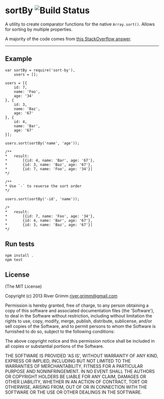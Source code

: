 sortBy ![Build Status](https://travis-ci.org/staygrimm/sort-by.svg?branch=master)
=====================


A utility to create comparator functions for the native `Array.sort()`.  Allows for sorting by multiple properties.

A majority of the code comes from [this StackOverflow answer][1].

----------


Example
---------

    var sortBy = require('sort-by'),
        users = [];
        
    users = [{
        id: 7,
        name: 'Foo',
        age: '34'
    }, {
        id: 3,
        name: 'Baz',
        age: '67'
    }, {
        id: 4,
        name: 'Bar',
        age: '67'
    }];
    
    users.sort(sortBy('name', 'age'));
    
    /**
    *   result: 
    *       [{id: 4, name: 'Bar', age: '67'},
    *       {id: 3, name: 'Baz', age: '67'},
    *       {id: 7, name: 'Foo', age: '34'}]
    */
    
    /**
    * Use `-` to reverse the sort order
    */
    
    users.sort(sortBy('-id', 'name'));
    
    /*
    *   result: 
    *       [{id: 7, name: 'Foo', age: '34'},
    *       {id: 4, name: 'Bar', age: '67'},
    *       {id: 3, name: 'Baz', age: '67'}]
    */

Run tests
---
    npm install .
    npm test

License
---
(The MIT License)

Copyright (c) 2013 River Grimm river.grimm@gmail.com

Permission is hereby granted, free of charge, to any person obtaining a copy of this software and associated documentation files (the 'Software'), to deal in the Software without restriction, including without limitation the rights to use, copy, modify, merge, publish, distribute, sublicense, and/or sell copies of the Software, and to permit persons to whom the Software is furnished to do so, subject to the following conditions:

The above copyright notice and this permission notice shall be included in all copies or substantial portions of the Software.

THE SOFTWARE IS PROVIDED 'AS IS', WITHOUT WARRANTY OF ANY KIND, EXPRESS OR IMPLIED, INCLUDING BUT NOT LIMITED TO THE WARRANTIES OF MERCHANTABILITY, FITNESS FOR A PARTICULAR PURPOSE AND NONINFRINGEMENT. IN NO EVENT SHALL THE AUTHORS OR COPYRIGHT HOLDERS BE LIABLE FOR ANY CLAIM, DAMAGES OR OTHER LIABILITY, WHETHER IN AN ACTION OF CONTRACT, TORT OR OTHERWISE, ARISING FROM, OUT OF OR IN CONNECTION WITH THE SOFTWARE OR THE USE OR OTHER DEALINGS IN THE SOFTWARE.


  [1]: http://stackoverflow.com/a/4760279
